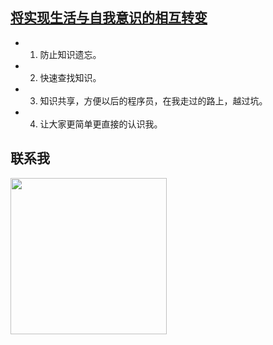 
##  [将实现生活与自我意识的相互转变](https://runcoding.github.io)
- 1. 防止知识遗忘。
- 2. 快速查找知识。
- 3. 知识共享，方便以后的程序员，在我走过的路上，越过坑。
- 4. 让大家更简单更直接的认识我。 
 
## 联系我
<img width="250" height="250" src="http://otter.qiniudn.com/wechat.jpg"/>
